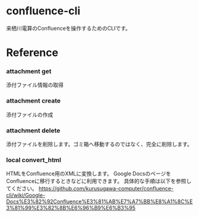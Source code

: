 # confluence-cli
来栖川電算のConfluenceを操作するためのCLIです。

# Reference
### attachment get
添付ファイル情報の取得


### attachment create
添付ファイルの作成


### attachment delete
添付ファイルを削除します。ゴミ箱へ移動するのではなく、完全に削除します。



### local convert_html
HTMLをConfluence用のXMLに変換します。
Google DocsのページをConfluenceに移行するときなどに利用できます。
具体的な手順は以下を参照してください。
https://github.com/kurusugawa-computer/confluence-cli/wiki/Google-Docs%E3%82%92Confluence%E3%81%AB%E7%A7%BB%E8%A1%8C%E3%81%99%E3%82%8B%E6%96%B9%E6%B3%95
